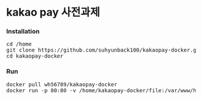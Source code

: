 # kakao pay 사전과제
### Installation
<pre>
cd /home
git clone https://github.com/suhyunback100/kakaopay-docker.git
cd kakaopay-docker
</pre>
### Run
<pre>
docker pull wh56789/kakaopay-docker
docker run -p 80:80 -v /home/kakaopay-docker/file:/var/www/html wh56789/kakaopay-docker
</pre>
